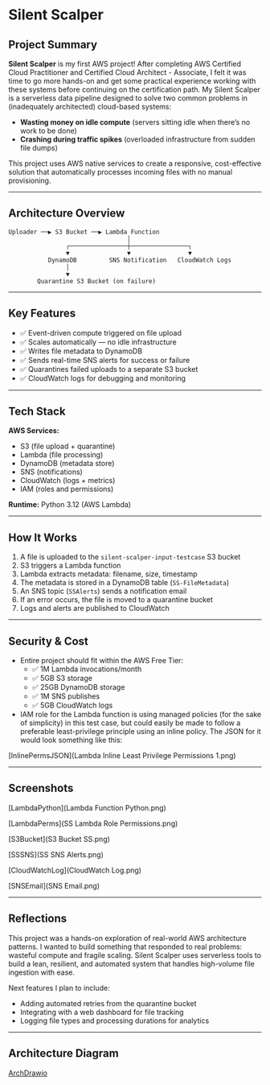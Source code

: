 # Silent Scalper

## Project Summary

**Silent Scalper** is my first AWS project! After completing AWS Certified Cloud Practitioner and Certified Cloud Architect - Associate, I felt it was time to go more hands-on and get some practical experience working with these systems before continuing on the certification path. My Silent Scalper is a serverless data pipeline designed to solve two common problems in (inadequately architected) cloud-based systems:

-  **Wasting money on idle compute** (servers sitting idle when there’s no work to be done)
-  **Crashing during traffic spikes** (overloaded infrastructure from sudden file dumps)

This project uses AWS native services to create a responsive, cost-effective solution that automatically processes incoming files with no manual provisioning.

---

##  Architecture Overview

```
Uploader ──▶ S3 Bucket ──▶ Lambda Function
                                 │
                ┌────────────────┼────────────────┐
                ▼                ▼                ▼
           DynamoDB         SNS Notification   CloudWatch Logs
                │
                ▼
        Quarantine S3 Bucket (on failure)
```

---

##  Key Features

- ✅ Event-driven compute triggered on file upload
- ✅ Scales automatically — no idle infrastructure
- ✅ Writes file metadata to DynamoDB
- ✅ Sends real-time SNS alerts for success or failure
- ✅ Quarantines failed uploads to a separate S3 bucket
- ✅ CloudWatch logs for debugging and monitoring

---

##  Tech Stack

**AWS Services:**

- S3 (file upload + quarantine)
- Lambda (file processing)
- DynamoDB (metadata store)
- SNS (notifications)
- CloudWatch (logs + metrics)
- IAM (roles and permissions)

**Runtime:** Python 3.12 (AWS Lambda)

---

##  How It Works

1. A file is uploaded to the `silent-scalper-input-testcase` S3 bucket
2. S3 triggers a Lambda function
3. Lambda extracts metadata: filename, size, timestamp
4. The metadata is stored in a DynamoDB table (`SS-FileMetadata`)
5. An SNS topic (`SSAlerts`) sends a notification email
6. If an error occurs, the file is moved to a quarantine bucket
7. Logs and alerts are published to CloudWatch

---

##  Security & Cost

- Entire project should fit within the AWS Free Tier:
  - ✅ 1M Lambda invocations/month
  - ✅ 5GB S3 storage
  - ✅ 25GB DynamoDB storage
  - ✅ 1M SNS publishes
  - ✅ 5GB CloudWatch logs
- IAM role for the Lambda function is using managed policies (for the sake of simplicity) in this test case, but could easily be made to follow a preferable least-privilege principle using an inline policy. The JSON for it would look something like this:

[InlinePermsJSON](Lambda Inline Least Privilege Permissions 1.png)

---

## Screenshots

[LambdaPython](Lambda Function Python.png)

[LambdaPerms](SS Lambda Role Permissions.png)

[S3Bucket](S3 Bucket SS.png)

[SSSNS](SS SNS Alerts.png)

[CloudWatchLog](CloudWatch Log.png)

[SNSEmail](SNS Email.png)

---

## Reflections

This project was a hands-on exploration of real-world AWS architecture patterns. I wanted to build something that responded to real problems: wasteful compute and fragile scaling. Silent Scalper uses serverless tools to build a lean, resilient, and automated system that handles high-volume file ingestion with ease.

Next features I plan to include:

- Adding automated retries from the quarantine bucket
- Integrating with a web dashboard for file tracking
- Logging file types and processing durations for analytics

---

##  Architecture Diagram

[ArchDrawio](SSArchitectureDrawio.png)


